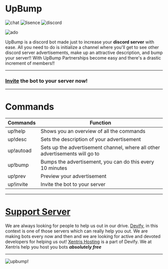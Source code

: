# UpBump

![chat](https://img.shields.io/discord/778614194857574412?style=for-the-badge)   ![lisence](https://img.shields.io/github/license/Adoniswoah/upbump?style=for-the-badge)  ![discord](https://img.shields.io/badge/discord-upbump-blue?style=for-the-badge)

![ado](https://img.shields.io/badge/With❤%EF%B8%8F-Ado-blue?style=for-the-badge)

UpBump is a discord bot made just to increase your **discord server** with ease. All you need to do is initialize a channel where you'll get to see other discord server advertisements, make up an attractive description, and bump your server!! 
With UpBump Partnerships become easy and there's a drastic increment of members!!

-----------------------------

### [Invite](https://discordapp.com/api/oauth2/authorize?client_id=790862257910710272&scope=bot&permissions=27681) the bot to your server now!


-----------------

# Commands

Commands   |  Function 
------------ | -------------
|up!help    | Shows you an overview of all the commands |
| up!desc   | Sets the description of your advertisement |
| up!autoad | Sets up the advertisement channel, where all other advertisements will go to|
| up!bump  | Bumps the advertisement, you can do this every 10 minutes |
| up!prev  | Preview your advertisement |
| up!invite | Invite the bot to your server |



-----------------

# [Support Server](https://discord.gg/RTh79cwxxp)
We are always looking for people to help us out in our drive. [Devify](https://discord.gg/RTh79cwxxp), in this context is one of those servers which can really help you out. We are making bots every now and then and we are looking for active and devoted developers for helping us out!
[Xentris Hosting](https://discord.gg/RTh79cwxxp) is a part of Devify. We at Xentris help you host you bots ***absolutely free***

-----------------------------------
![upbump!](https://cdn.discordapp.com/attachments/791589454929330197/794804571057815582/UpBUMP.png)

